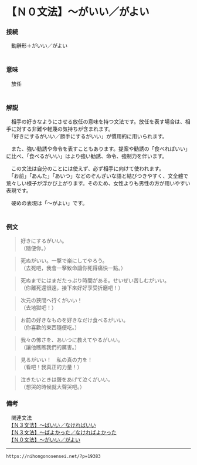 # 【Ｎ０文法】～がいい／がよい
### 接続

　動辭形＋がいい／がよい  
　

### 意味

　放任  
　

### 解説

　相手の好きなようにさせる放任の意味を持つ文法です。放任を表す場合は、相手に対する非難や軽蔑の気持ちが含まれます。  
　「好きにするがいい／勝手にするがいい」が慣用的に用いられます。

　また、強い勧誘や命令を表すこともあります。提案や勧誘の「食べればいい」に比べ、「食べるがいい」はより強い勧誘、命令、強制力を伴います。

　この文法は自分のことには使えず、必ず相手に向けて使われます。  
　「お前」「あんた」「あいつ」などのぞんざいな語と結びつきやすく、文全體で荒々しい様子が浮かび上がります。そのため、女性よりも男性の方が用いやすい表現です。

　硬めの表現は「～がよい」です。  
　

### 例文

>好きにするがいい。  
（隨便你。）  

>死ぬがいい。一撃で楽にしてやろう。  
（去死吧，我會一擊致命讓你死得痛快一點。）  

>死ぬまでにはまだたっぷり時間がある。せいぜい苦しむがいい。  
（你離死還很遠，接下來好好享受折磨吧！）  

>次元の狹間へ行くがいい！  
（去地獄吧！）  

>お前の好きなものを好きなだけ食べるがいい。  
（你喜歡的東西隨便吃。）  

>我々の怖さを、あいつに教えてやるがいい。  
（讓他瞧瞧我們的厲害。）  

>見るがいい！　私の真の力を！  
（看吧！我真正的力量！）  

>泣きたいときは聲をあげて泣くがいい。  
（想哭的時候就大聲哭吧。）
	 
### 備考

　関連文法  
　[【Ｎ３文法】～ばいい／なければいい](https://nihongonosensei.net/?p=19370)  
　[【Ｎ３文法】～ばよかった／なければよかった](https://nihongonosensei.net/?p=19380)  
　[【Ｎ０文法】～がいい／がよい](https://nihongonosensei.net/?p=19383)
 
---
`https://nihongonosensei.net/?p=19383`